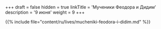 +++
draft = false
hidden = true
linkTitle = 'Мученики Феодора и Дидим'
description = '9 июня'
weight = 9
+++

{{% include file="content/ru/lives/mucheniki-feodora-i-didim.md" %}}
